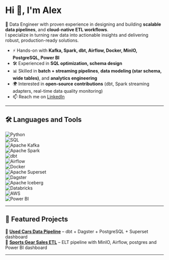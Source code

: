 # Hi 👋, I'm Alex  

🚀 Data Engineer with proven experience in designing and building **scalable data pipelines**, and **cloud-native ETL workflows**.  
I specialize in turning raw data into actionable insights and delivering robust, production-ready solutions.  

- ⚡ Hands-on with **Kafka, Spark, dbt, Airflow, Docker, MinIO, PostgreSQL, Power BI**  
- 🛠️ Experienced in **SQL optimization, schema design**  
- 📊 Skilled in **batch + streaming pipelines**, **data modeling (star schema, wide tables)**, and **analytics engineering**  
- 🌍 Interested in **open-source contributions** (dbt, Spark streaming adapters, real-time data quality monitoring)  
- 📫 Reach me on [LinkedIn](https://www.linkedin.com/in/tanskiialeksandr/)  

---

## 🛠️ Languages and Tools  
![Python](https://img.shields.io/badge/Python-3776AB?style=for-the-badge&logo=python&logoColor=white)  
![SQL](https://img.shields.io/badge/SQL-025E8C?style=for-the-badge&logo=postgresql&logoColor=white)  
![Apache Kafka](https://img.shields.io/badge/Kafka-231F20?style=for-the-badge&logo=apache-kafka&logoColor=white)  
![Apache Spark](https://img.shields.io/badge/Spark-E25A1C?style=for-the-badge&logo=apachespark&logoColor=white)  
![dbt](https://img.shields.io/badge/dbt-FF694B?style=for-the-badge&logo=dbt&logoColor=white)  
![Airflow](https://img.shields.io/badge/Airflow-017CEE?style=for-the-badge&logo=apache-airflow&logoColor=white)  
![Docker](https://img.shields.io/badge/Docker-2496ED?style=for-the-badge&logo=docker&logoColor=white)  
![Apache Superset](https://img.shields.io/badge/Superset-20A7C9?style=for-the-badge&logo=apache-superset&logoColor=white)  
![Dagster](https://img.shields.io/badge/Dagster-FF6F00?style=for-the-badge&logo=dagster&logoColor=white)  
![Apache Iceberg](https://img.shields.io/badge/Iceberg-0D47A1?style=for-the-badge&logo=apacheiceberg&logoColor=white)  
![Databricks](https://img.shields.io/badge/Databricks-FF3621?style=for-the-badge&logo=databricks&logoColor=white)  
![AWS](https://img.shields.io/badge/AWS-232F3E?style=for-the-badge&logo=amazon-aws&logoColor=white)  
![Power BI](https://img.shields.io/badge/PowerBI-F2C811?style=for-the-badge&logo=powerbi&logoColor=black)  


---

## 📂 Featured Projects  
🔹 **[Used Cars Data Pipeline](https://github.com/ATanskiy/used_cars_dbt_project)** – dbt + Dagster + PostgreSQL + Superset dashboard  
🔹 **[Sports Gear Sales ETL](https://github.com/ATanskiy/e2e_sport_sales_pipeline_with_airflow)** – ELT pipeline with MinIO, Airflow, postgres and Power BI dashboard  

---

